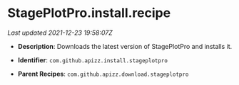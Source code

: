 # StagePlotPro.install.recipe

_Last updated 2021-12-23 19:58:07Z_

- **Description**: Downloads the latest version of StagePlotPro and installs it.

- **Identifier**: `com.github.apizz.install.stageplotpro`

- **Parent Recipes**: `com.github.apizz.download.stageplotpro`
